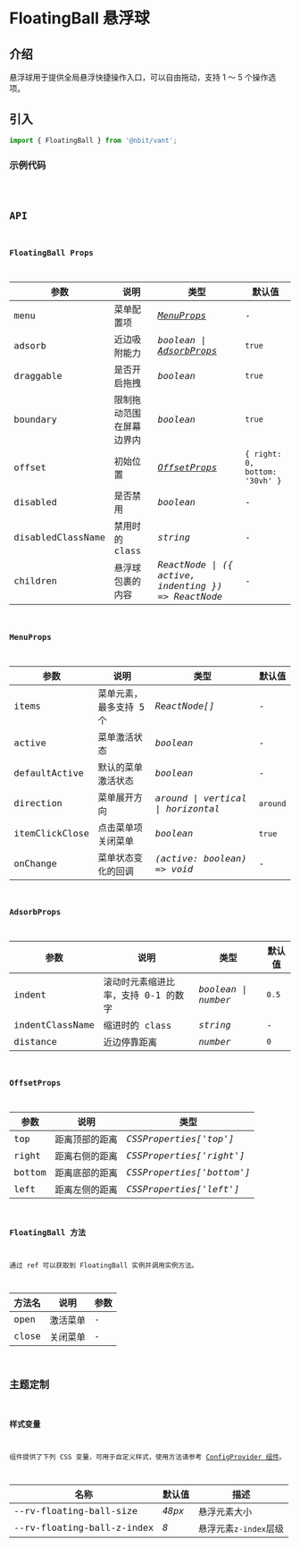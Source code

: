 # FloatingBall 悬浮球

## 介绍

悬浮球用于提供全局悬浮快捷操作入口，可以自由拖动，支持 1 ～ 5 个操作选项。

## 引入

```js
import { FloatingBall } from '@nbit/vant';
```

### 示例代码

<code title="基础示例" src="./demo/base.tsx" />

## API

### FloatingBall Props

| 参数 | 说明 | 类型 | 默认值 |
| --- | --- | --- | --- |
| menu | 菜单配置项 | _[MenuProps](#menuprops)_ | - |
| adsorb | 近边吸附能力 | _boolean \| [AdsorbProps](#adsorbprops)_ | `true` |
| draggable | 是否开启拖拽 | _boolean_ | `true` |
| boundary | 限制拖动范围在屏幕边界内 | _boolean_ | `true` |
| offset | 初始位置 | _[OffsetProps](#offsetprops)_ | `{ right: 0, bottom: '30vh' }` |
| disabled | 是否禁用 | _boolean_ | - |
| disabledClassName | 禁用时的 class | _string_ | - |
| children | 悬浮球包裹的内容 | _ReactNode \| ({ active, indenting }) => ReactNode_ | - |

### MenuProps

| 参数 | 说明 | 类型 | 默认值 |
| --- | --- | --- | --- |
| items | 菜单元素，最多支持 5 个 | _ReactNode[]_ | - |
| active | 菜单激活状态 | _boolean_ | - |
| defaultActive | 默认的菜单激活状态 | _boolean_ | - |
| direction | 菜单展开方向 | _around \| vertical \| horizontal_ | `around` |
| itemClickClose | 点击菜单项关闭菜单 | _boolean_ | `true` |
| onChange | 菜单状态变化的回调 | _(active: boolean) => void_ | - |

### AdsorbProps

| 参数 | 说明 | 类型 | 默认值 |
| --- | --- | --- | --- |
| indent | 滚动时元素缩进比率，支持 0-1 的数字 | _boolean \| number_ | `0.5` |
| indentClassName | 缩进时的 class | _string_ | - |
| distance | 近边停靠距离 | _number_ | `0` |

### OffsetProps

| 参数   | 说明           | 类型                      |
| ------ | -------------- | ------------------------- |
| top    | 距离顶部的距离 | _CSSProperties['top']_    |
| right  | 距离右侧的距离 | _CSSProperties['right']_  |
| bottom | 距离底部的距离 | _CSSProperties['bottom']_ |
| left   | 距离左侧的距离 | _CSSProperties['left']_   |

### FloatingBall 方法

通过 ref 可以获取到 FloatingBall 实例并调用实例方法。

| 方法名 | 说明     | 参数 |
| ------ | -------- | ---- |
| open   | 激活菜单 | -    |
| close  | 关闭菜单 | -    |

## 主题定制

### 样式变量

组件提供了下列 CSS 变量，可用于自定义样式，使用方法请参考 [ConfigProvider 组件](/components/config-provider)。

| 名称                       | 默认值 | 描述                  |
| -------------------------- | ------ | --------------------- |
| --rv-floating-ball-size    | _48px_ | 悬浮元素大小          |
| --rv-floating-ball-z-index | _8_    | 悬浮元素`z-index`层级 |
